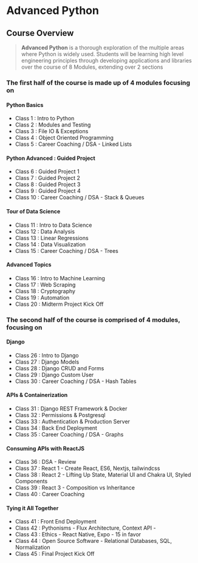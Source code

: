 # Advanced Python

## Course Overview

> **Advanced Python** is a thorough exploration of the multiple areas where Python is widely used. Students will be learning high level engineering principles through developing applications and libraries over the course of 8 Modules, extending over 2 sections

### The first half of the course is made up of 4 modules focusing on

#### Python Basics

- Class 1 : Intro to Python
- Class 2 : Modules and Testing
- Class 3 : File IO & Exceptions
- Class 4 : Object Oriented Programming
- Class 5 : Career Coaching / DSA - Linked Lists

#### Python Advanced : Guided Project

- Class 6 : Guided Project 1
- Class 7 : Guided Project 2
- Class 8 : Guided Project 3
- Class 9 : Guided Project 4
- Class 10 : Career Coaching / DSA - Stack & Queues

#### Tour of Data Science

- Class 11 : Intro to Data Science
- Class 12 : Data Analysis
- Class 13 : Linear Regressions
- Class 14 : Data Visualization
- Class 15 : Career Coaching / DSA - Trees

#### Advanced Topics

- Class 16 : Intro to Machine Learning
- Class 17 : Web Scraping
- Class 18 : Cryptography
- Class 19 : Automation
- Class 20 : Midterm Project Kick Off

### The second half of the course is comprised of 4 modules, focusing on

#### Django

- Class 26 : Intro to Django
- Class 27 : Django Models
- Class 28 : Django CRUD and Forms
- Class 29 : Django Custom User
- Class 30 : Career Coaching / DSA - Hash Tables

#### APIs & Containerization

- Class 31 : Django REST Framework & Docker
- Class 32 : Permissions & Postgresql
- Class 33 : Authentication & Production Server
- Class 34 : Back End Deployment
- Class 35 : Career Coaching / DSA - Graphs

#### Consuming APIs with ReactJS

- Class 36 : DSA - Review
- Class 37 : React 1 - Create React, ES6, Nextjs, tailwindcss
- Class 38 : React 2 - Lifting Up State, Material UI and Chakra UI, Styled Components
- Class 39 : React 3 - Composition vs Inheritance
- Class 40 : Career Coaching

#### Tying it All Together

- Class 41 : Front End Deployment
- Class 42 : Pythonisms - Flux Architecture, Context API - 
- Class 43 : Ethics - React Native, Expo - 15 in favor
- Class 44 : Open Source Software - Relational Databases, SQL, Normalization
- Class 45 : Final Project Kick Off
